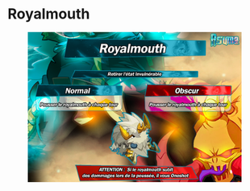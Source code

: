 # Royalmouth

<figure><img src="../../../.gitbook/assets/image (2).png" alt=""><figcaption></figcaption></figure>
